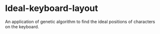 # Ideal-keyboard-layout
 An application of genetic algorithm to find the ideal positions of characters on the keyboard.
